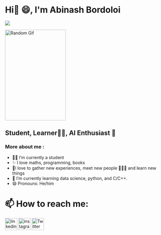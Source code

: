 # Hi👋 :smile:, I'm Abinash Bordoloi   
![](https://komarev.com/ghpvc/?username=abinashbordoloi&color=green)

  <img src="https://github.com/abinashbordoloi/abinashbordoloi/blob/main/ZUUQNLUVAKKQ74K7.gif" alt="Random Gif" width="200" height="300"> 
 
  
## Student, Learner:technologist:, AI Enthusiast :monocle_face: 

### More about me :
- 👨‍🎓 I’m currently a student 
- ✨ I love maths, programming, books
- 🚀I love to gather new experiences, meet new people 🧑‍🤝‍🧑 and learn new things
- 🌱 I’m currently learning  data science, python, and C/C++.
- 😄 Pronouns: He/him


# 📫 How to reach me: 


[<img src = "https://th.bing.com/th/id/R.4703eba111254c882c6215a5e7667c86?rik=iiilW6%2bIwyrGdQ&riu=http%3a%2f%2fwww.experian.com%2fblogs%2fsmall-business-matters%2fwp-content%2fuploads%2f2011%2f11%2flinkedin_logo.jpg&ehk=fcjpp4hSqBcGe8ElB57ugaDuON%2bFkn4m0srV1JU9ODc%3d&risl=&pid=ImgRaw&r=0&sres=1&sresct=1" alt = 'linkedin' height = '40'>](https://www.linkedin.com/in/abinash-bordoloi/7/)                                                                                                             [<img src="https://upload.wikimedia.org/wikipedia/commons/thumb/e/e7/Instagram_logo_2016.svg/1200px-Instagram_logo_2016.svg.png" alt = 'instagram' height = '40'>](https://www.instagram.com/abinash_bordoloi07/)
   [<img src="https://th.bing.com/th/id/OIP.Z2abZs3EfNnJ_Nwl5o8cqgHaHa?pid=ImgDet&rs=1" alt = 'Twitter' height = '40'>](https://twitter.com/abinash_47712)

